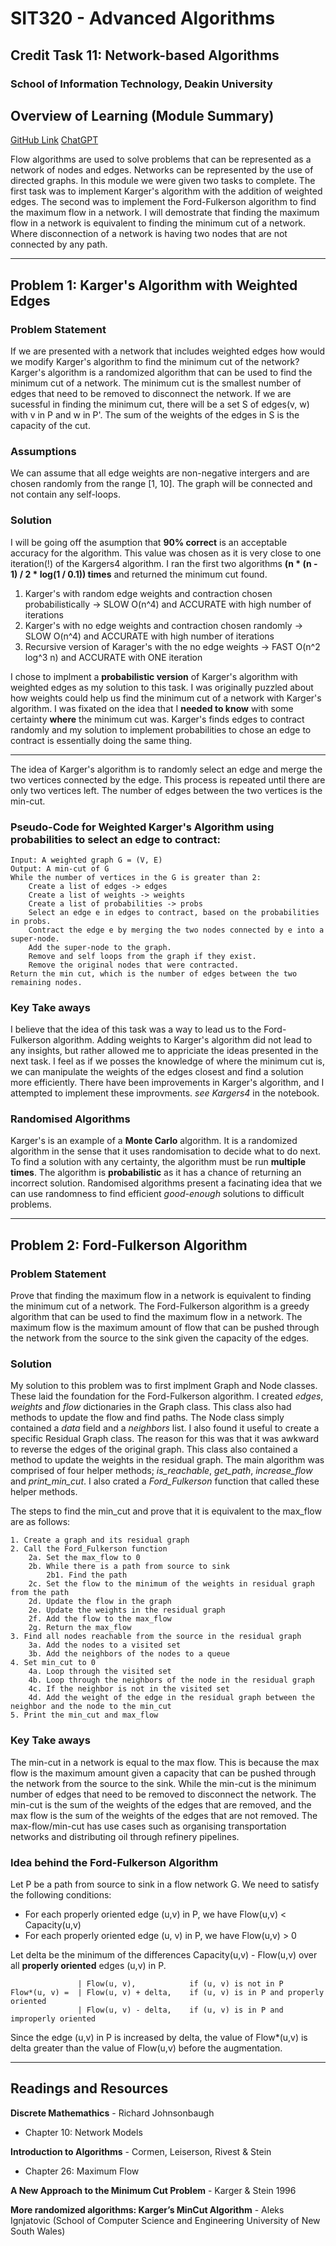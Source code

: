 # SIT320 - Advanced Algorithms
## Credit Task 11: Network-based Algorithms
### School of Information Technology, Deakin University

## Overview of Learning (Module Summary)
[GitHub Link](https://github.com/bennyp85/sit320-advanced-algorithms/tree/master/module%2011)
[ChatGPT](https://chat.openai.com/share/141f13b0-f4ba-47e3-9253-688a1542501e)

Flow algorithms are used to solve problems that can be represented as a network of nodes and edges. 
Networks can be represented by the use of directed graphs. In this module we were given two tasks to complete. The first task was to implement Karger's algorithm with the addition of weighted edges. The second was to implement the Ford-Fulkerson algorithm to find the maximum flow in a network. I will demostrate that finding the maximum flow in a network is equivalent to finding the minimum cut of a network. Where disconnection of a network is having two nodes that are not connected by any path.

---
## Problem 1: Karger's Algorithm with Weighted Edges

### Problem Statement
If we are presented with a network that includes weighted edges how would we modify Karger's algorithm to find the minimum cut of the network?
Karger's algorithm is a randomized algorithm that can be used to find the minimum cut of a network. 
The minimum cut is the smallest number of edges that need to be removed to disconnect the network.
If we are sucessful in finding the minimum cut, there will be a set S of edges(v, w) with v in P and w in P'.
The sum of the weights of the edges in S is the capacity of the cut.

### Assumptions
We can assume that all edge weights are non-negative intergers and are chosen randomly from the range [1, 10].
The graph will be connected and not contain any self-loops.

### Solution
I will be going off the asumption that **90% correct** is an acceptable accuracy for the algorithm.
This value was chosen as it is very close to one iteration(!) of the Kargers4 algorithm.
I ran the first two algorithms **(n * (n - 1) / 2 * log(1 / 0.1)) times** and returned the minimum cut found.
1. Karger's with random edge weights and contraction chosen probabilistically -> SLOW O(n^4) and ACCURATE with high number of iterations
2. Karger's with no edge weights and contraction chosen randomly -> SLOW O(n^4) and ACCURATE with high number of iterations
3. Recursive version of Karager's with the no edge weights -> FAST O(n^2 log^3 n) and ACCURATE with ONE iteration

I chose to implment a **probabilistic version** of Karger's algorithm with weighted edges as my solution to this task. I was originally puzzled about how weights could help us find the minimum cut of a network with Karger's algorithm. I was fixated on the idea that I **needed to know** with some certainty **where** the minimum cut was. Karger's finds edges to contract randomly and my solution to implement probabilities to chose an edge to contract is essentially doing the same thing.

---

The idea of Karger's algorithm is to randomly select an edge and merge the two vertices connected by the edge. This process is repeated until there are only two vertices left. The number of edges between the two vertices is the min-cut.

### Pseudo-Code for Weighted Karger's Algorithm using probabilities to select an edge to contract:
```pseudo 
Input: A weighted graph G = (V, E)
Output: A min-cut of G
While the number of vertices in the G is greater than 2:
    Create a list of edges -> edges
    Create a list of weights -> weights
    Create a list of probabilities -> probs
    Select an edge e in edges to contract, based on the probabilities in probs.
    Contract the edge e by merging the two nodes connected by e into a super-node.
    Add the super-node to the graph.
    Remove and self loops from the graph if they exist.
    Remove the original nodes that were contracted.
Return the min cut, which is the number of edges between the two remaining nodes.
```


### Key Take aways
I believe that the idea of this task was a way to lead us to the Ford-Fulkerson algorithm. Adding weights to Karger's algorithm did not lead to any insights, but rather allowed me to appriciate the ideas presented in the next task. I feel as if we posses the knowledge of where the minimum cut is, we can manipulate the weights of the edges closest and find a solution more efficiently. There have been improvements in Karger's algorithm, and I attempted to implement these improvments. *see Kargers4* in the notebook.

### Randomised Algorithms
Karger's is an example of a **Monte Carlo** algorithm. It is a randomized algorithm in the sense that it uses randomisation to decide what to do next. To find a solution with any certainty, the algorithm must be run **multiple times**. The algorithm is **probabilistic** as it has a chance of returning an incorrect solution. Randomised algorithms present a facinating idea that we can use randomness to find efficient *good-enough* solutions to difficult problems.

---

## Problem 2: Ford-Fulkerson Algorithm

### Problem Statement
Prove that finding the maximum flow in a network is equivalent to finding the minimum cut of a network.
The Ford-Fulkerson algorithm is a greedy algorithm that can be used to find the maximum flow in a network. 
The maximum flow is the maximum amount of flow that can be pushed through the network from the source to the sink given the capacity of the edges.

### Solution
My solution to this problem was to first implment Graph and Node classes. These laid the foundation for the Ford-Fulkerson algorithm. I created *edges*, *weights* and *flow* dictionaries in the Graph class. This class also had methods to update the flow and find paths. The Node class simply contained a *data* field and a *neighbors* list. I also found it useful to create a specific Residual Graph class. The reason for this was that it was awkward to reverse the edges of the original graph. This class also contained a method to update the weights in the residual graph.
The main algorithm was comprised of four helper methods; *is_reachable*, *get_path*, *increase_flow* and *print_min_cut*. 
I also crated a *Ford_Fulkerson* function that called these helper methods. 

The steps to find the min_cut and prove that it is equivalent to the max_flow are as follows:
```pseudo
1. Create a graph and its residual graph
2. Call the Ford_Fulkerson function
    2a. Set the max_flow to 0
    2b. While there is a path from source to sink
        2b1. Find the path
    2c. Set the flow to the minimum of the weights in residual graph from the path
    2d. Update the flow in the graph
    2e. Update the weights in the residual graph
    2f. Add the flow to the max_flow
    2g. Return the max_flow
3. Find all nodes reachable from the source in the residual graph
    3a. Add the nodes to a visited set
    3b. Add the neighbors of the nodes to a queue
4. Set min_cut to 0
    4a. Loop through the visited set
    4b. Loop through the neighbors of the node in the residual graph
    4c. If the neighbor is not in the visited set
    4d. Add the weight of the edge in the residual graph between the neighbor and the node to the min_cut
5. Print the min_cut and max_flow
```

### Key Take aways
The min-cut in a network is equal to the max flow. This is because the max flow is the maximum amount given a capacity that can be pushed through the network from the source to the sink. While the min-cut is the minimum number of edges that need to be removed to disconnect the network. The min-cut is the sum of the weights of the edges that are removed, and the max flow is the sum of the weights of the edges that are not removed. The max-flow/min-cut has use cases such as organising transportation networks and distributing oil through refinery pipelines.
###  Idea behind the Ford-Fulkerson Algorithm
Let P be a path from source to sink in a flow network G. We need to satisfy the following conditions:
- For each properly oriented edge (u,v) in P, we have Flow(u,v) < Capacity(u,v)
- For each properly oriented edge (u, v) in P, we have Flow(u,v) > 0

Let delta be the minimum of the differences Capacity(u,v) - Flow(u,v) over all **properly oriented** edges (u,v) in P. 
```
               | Flow(u, v),            if (u, v) is not in P 
Flow*(u, v) =  | Flow(u, v) + delta,    if (u, v) is in P and properly oriented
               | Flow(u, v) - delta,    if (u, v) is in P and improperly oriented
```
Since the edge (u,v) in P is increased by delta, the value of Flow*(u,v) is delta greater than the value of Flow(u,v) before the augmentation.

---

## Readings and Resources
**Discrete Mathemathics** - Richard Johnsonbaugh
- Chapter 10: Network Models

**Introduction to Algorithms** - Cormen, Leiserson, Rivest & Stein
- Chapter 26: Maximum Flow

**A New Approach to the Minimum Cut Problem** - Karger & Stein 1996

**More randomized algorithms: Karger’s MinCut Algorithm** - Aleks Ignjatovic (School of Computer Science and Engineering University of New South Wales)